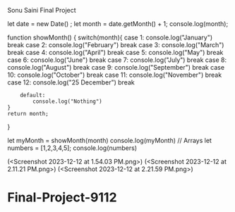 Sonu Saini Final Project

let date = new Date() ;
let month = date.getMonth() + 1;
console.log(month);

function showMonth() {
    switch(month){
        case 1:
            console.log("January")
        break
        case 2:
            console.log("February")
        break
        case 3:
            console.log("March")
        break
        case 4:
            console.log("April")
        break
        case 5:
            console.log("May")
        break
        case 6:
            console.log("June")
        break
        case 7:
            console.log("July")
        break
        case 8:
            console.log("August")
        break
        case 9:
            console.log("September")
        break
        case 10:
            console.log("October")
        break
        case 11:
            console.log("November")
        break
        case 12:
            console.log("25 December")
        break

        default: 
            console.log("Nothing")
    }
    return month;
}

let myMonth = showMonth(month)
console.log(myMonth)
// Arrays
let numbers = [1,2,3,4,5];
console.log(numbers)
<link src="./images/Screenshot 2023-12-12 at 1.54.03 PM.png">
<link src="./images/Screenshot 2023-12-12 at 2.21.59 PM.png">
<link src="./images/Screenshot 2023-12-12 at 2.11.21 PM.png">

(<Screenshot 2023-12-12 at 1.54.03 PM.png>)
(<Screenshot 2023-12-12 at 2.11.21 PM.png>)
(<Screenshot 2023-12-12 at 2.21.59 PM.png>)
# Final-Project-9112
